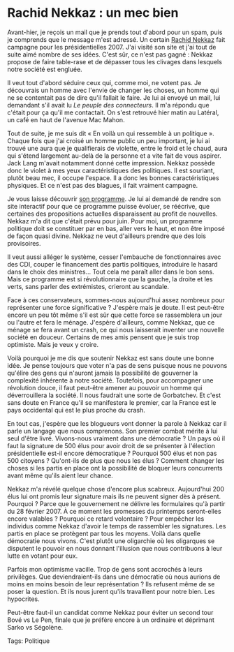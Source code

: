 # Rachid Nekkaz : un mec bien

Avant-hier, je reçois un mail que je prends tout d'abord pour un spam, puis je comprends que le message m'est adressé. Un certain [Rachid Nekkaz](http://www.nekkaz.com/) fait campagne pour les présidentielles 2007. J'ai visité son site et j'ai tout de suite aimé nombre de ses idées. C'est sûr, ce n'est pas gagné : Nekkaz propose de faire table-rase et de dépasser tous les clivages dans lesquels notre société est engluée.

Il veut tout d'abord séduire ceux qui, comme moi, ne votent pas. Je découvrais un homme avec l'envie de changer les choses, un homme qui ne se contentait pas de dire qu'il fallait le faire. Je lui ai envoyé un mail, lui demandant s'il avait lu *Le peuple des connecteurs*. Il m'a répondu que c'était pour ça qu'il me contactait. On s'est retrouvé hier matin au Latéral, un café en haut de l'avenue Mac Mahon.

Tout de suite, je me suis dit « En voilà un qui ressemble à un politique ». Chaque fois que j'ai croisé un homme public un peu important, je lui ai trouvé une aura que je qualifierais de violette, entre le froid et le chaud, aura qui s'étend largement au-delà de la personne et a vite fait de vous aspirer. Jack Lang m'avait notamment donné cette impression. Nekkaz possède donc le violet à mes yeux caractéristiques des politiques. Il est souriant, plutôt beau mec, il occupe l'espace. Il a donc les bonnes caractéristiques physiques. Et ce n'est pas des blagues, il fait vraiment campagne.

Je vous laisse découvrir [son programme](http://www.nekkaz.com/). Je lui ai demandé de rendre son site interactif pour que ce programme puisse évoluer, se réécrive, que certaines des propositions actuelles disparaissent au profit de nouvelles. Nekkaz m'a dit que c'était prévu pour juin. Pour moi, un programme politique doit se constituer par en bas, aller vers le haut, et non être imposé de façon quasi divine. Nekkaz ne veut d'ailleurs prendre que des lois provisoires.

Il veut aussi alléger le système, cesser l'embauche de fonctionnaires avec des CDI, couper le financement des partis politiques, introduire le hasard dans le choix des ministres... Tout cela me paraît aller dans le bon sens. Mais ce programme est si révolutionnaire que la gauche, la droite et les verts, sans parler des extrémistes, crieront au scandale.

Face à ces conservateurs, sommes-nous aujourd'hui assez nombreux pour représenter une force significative ? J'espère mais je doute. Il est peut-être encore un peu tôt même s'il est sûr que cette force se rassemblera un jour ou l'autre et fera le ménage. J'espère d'ailleurs, comme Nekkaz, que ce ménage se fera avant un crash, ce qui nous laisserait inventer une nouvelle société en douceur. Certains de mes amis pensent que je suis trop optimiste. Mais je veux y croire.

Voilà pourquoi je me dis que soutenir Nekkaz est sans doute une bonne idée. Je pense toujours que voter n'a pas de sens puisque nous ne pouvons qu'élire des gens qui n'auront jamais la possibilité de gouverner la complexité inhérente à notre société. Toutefois, pour accompagner une révolution douce, il faut peut-être amener au pouvoir un homme qui déverrouillera la société. Il nous faudrait une sorte de Gorbatchev. Et c'est sans doute en France qu'il se manifestera le premier, car la France est le pays occidental qui est le plus proche du crash.

En tout cas, j'espère que les blogueurs vont donner la parole à Nekkaz car il parle un langage que nous comprenons. Son premier combat mérite à lui seul d'être livré. Vivons-nous vraiment dans une démocratie ? Un pays où il faut la signature de 500 élus pour avoir droit de se présenter à l'élection présidentielle est-il encore démocratique ? Pourquoi 500 élus et non pas 500 citoyens ? Qu'ont-ils de plus que nous les élus ? Comment changer les choses si les partis en place ont la possibilité de bloquer leurs concurrents avant même qu'ils aient leur chance.

Nekkaz m'a révélé quelque chose d'encore plus scabreux. Aujourd'hui 200 élus lui ont promis leur signature mais ils ne peuvent signer dès à présent. Pourquoi ? Parce que le gouvernement ne délivre les formulaires qu'à partir du 28 février 2007. À ce moment les promesses du printemps seront-elles encore valables ? Pourquoi ce retard volontaire ? Pour empêcher les individus comme Nekkaz d'avoir le temps de rassembler les signatures. Les partis en place se protègent par tous les moyens. Voilà dans quelle démocratie nous vivons. C'est plutôt une oligarchie où les oligarques se disputent le pouvoir en nous donnant l'illusion que nous contribuons à leur lutte en votant pour eux.

Parfois mon optimisme vacille. Trop de gens sont accrochés à leurs privilèges. Que deviendraient-ils dans une démocratie où nous aurions de moins en moins besoin de leur représentation ? Ils refusent même de se poser la question. Et ils nous jurent qu'ils travaillent pour notre bien. Les hypocrites.

Peut-être faut-il un candidat comme Nekkaz pour éviter un second tour Bové vs Le Pen, finale que je préfère encore à un ordinaire et déprimant Sarko vs Ségolène.

Tags: Politique